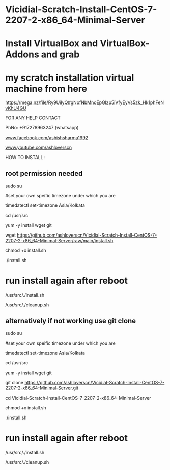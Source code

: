 # Vicidial-Scratch-Install-CentOS-7-2207-2-x86_64-Minimal-Server

# Install VirtualBox and VirtualBox-Addons and grab 
# my scratch installation virtual machine from here
https://mega.nz/file/Ry9UiIyQ#gNofNbMnoEpGlzp5iVfyEyVs5zk_Hk1phFeNvKhU4GU

FOR ANY HELP CONTACT 

PhNo: +917278963247 (whatsapp)

www.facebook.com/ashishsharma1992

www.youtube.com/ashloverscn

HOW TO INSTALL :
## root permission needed
sudo su

#set your own speific timezone under which you are

timedatectl set-timezone Asia/Kolkata

cd /usr/src

yum -y install wget git

wget https://github.com/ashloverscn/Vicidial-Scratch-Install-CentOS-7-2207-2-x86_64-Minimal-Server/raw/main/install.sh

chmod +x install.sh

./install.sh

# run install again after reboot
/usr/src/./install.sh

/usr/src/./cleanup.sh

## alternatively if not working use git clone
sudo su

#set your own speific timezone under which you are

timedatectl set-timezone Asia/Kolkata

cd /usr/src

yum -y install wget git

git clone https://github.com/ashloverscn/Vicidial-Scratch-Install-CentOS-7-2207-2-x86_64-Minimal-Server.git

cd Vicidial-Scratch-Install-CentOS-7-2207-2-x86_64-Minimal-Server

chmod +x install.sh

./install.sh

# run install again after reboot
/usr/src/./install.sh

/usr/src/./cleanup.sh




